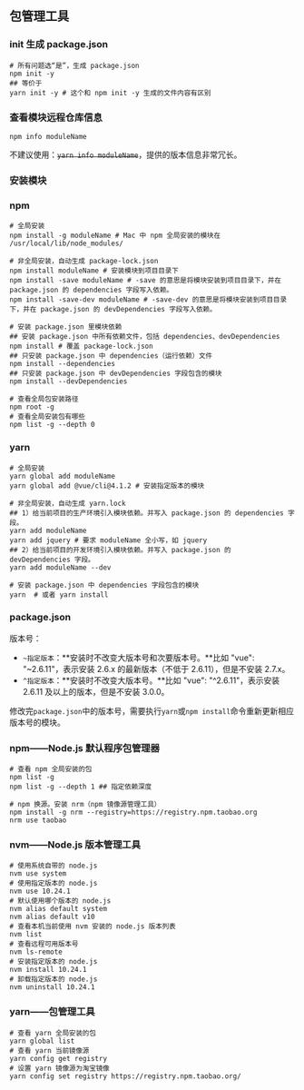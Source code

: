 ## 包管理工具

### init 生成 package.json

```shell
# 所有问题选“是”，生成 package.json
npm init -y 
## 等价于
yarn init -y # 这个和 npm init -y 生成的文件内容有区别
```

### 查看模块远程仓库信息

```shell
npm info moduleName
```

不建议使用：~~`yarn info moduleName`~~，提供的版本信息非常冗长。

### 安装模块

### npm

```shell
# 全局安装
npm install -g moduleName # Mac 中 npm 全局安装的模块在 /usr/local/lib/node_modules/

# 非全局安装，自动生成 package-lock.json
npm install moduleName # 安装模块到项目目录下
npm install -save moduleName # -save 的意思是将模块安装到项目目录下，并在 package.json 的 dependencies 字段写入依赖。
npm install -save-dev moduleName # -save-dev 的意思是将模块安装到项目目录下，并在 package.json 的 devDependencies 字段写入依赖。

# 安装 package.json 里模块依赖
## 安装 package.json 中所有依赖文件，包括 dependencies、devDependencies
npm install # 覆盖 package-lock.json
## 只安装 package.json 中 dependencies（运行依赖）文件
npm install --dependencies
## 只安装 package.json 中 devDependencies 字段包含的模块
npm install --devDependencies

# 查看全局包安装路径
npm root -g
# 查看全局安装包有哪些
npm list -g --depth 0
```

### yarn

```shell
# 全局安装
yarn global add moduleName
yarn global add @vue/cli@4.1.2 # 安装指定版本的模块

# 非全局安装，自动生成 yarn.lock
## 1）给当前项目的生产环境引入模块依赖。并写入 package.json 的 dependencies 字段。
yarn add moduleName 
yarn add jquery # 要求 moduleName 全小写，如 jquery
## 2）给当前项目的开发环境引入模块依赖。并写入 package.json 的 devDependencies 字段。
yarn add moduleName --dev

# 安装 package.json 中 dependencies 字段包含的模块
yarn  # 或者 yarn install
```



### package.json

版本号：

- `~指定版本`：**安装时不改变大版本号和次要版本号。**比如 "vue": "~2.6.11"，表示安装 2.6.x 的最新版本（不低于 2.6.11），但是不安装 2.7.x。
- `^指定版本`：**安装时不改变大版本号。**比如 "vue": "^2.6.11"，表示安装 2.6.11 及以上的版本，但是不安装 3.0.0。

修改完`package.json`中的版本号，需要执行`yarn`或`npm install`命令重新更新相应版本号的模块。

### npm——Node.js 默认程序包管理器

```shell
# 查看 npm 全局安装的包
npm list -g
npm list -g --depth 1 ## 指定依赖深度

# npm 换源。安装 nrm（npm 镜像源管理工具）
npm install -g nrm --registry=https://registry.npm.taobao.org
nrm use taobao
```

### nvm——Node.js 版本管理工具

```shell
# 使用系统自带的 node.js
nvm use system
# 使用指定版本的 node.js
nvm use 10.24.1
# 默认使用哪个版本的 node.js
nvm alias default system
nvm alias default v10
# 查看本机当前使用 nvm 安装的 node.js 版本列表
nvm list
# 查看远程可用版本号
nvm ls-remote
# 安装指定版本的 node.js
nvm install 10.24.1
# 卸载指定版本的 node.js
nvm uninstall 10.24.1

```

### yarn——包管理工具

```shell
# 查看 yarn 全局安装的包
yarn global list
# 查看 yarn 当前镜像源
yarn config get registry
# 设置 yarn 镜像源为淘宝镜像
yarn config set registry https://registry.npm.taobao.org/
```

